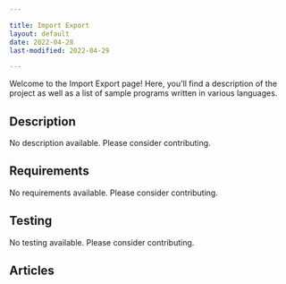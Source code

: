 ```yaml
---

title: Import Export
layout: default
date: 2022-04-28
last-modified: 2022-04-29

---
```


Welcome to the Import Export page! Here, you'll find a description of the project as well as a list of sample programs written in various languages.

## Description

No description available. Please consider contributing.

## Requirements

No requirements available. Please consider contributing.

## Testing

No testing available. Please consider contributing.

## Articles

